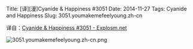 Title: [译][漫]Cyanide & Happiness #3051
Date: 2014-11-27
Tags: Cyanide and Happiness
Slug: 3051.youmakemefeelyoung.zh-cn

译自：[Cyanide & Happiness #3051 - Explosm.net](http://explosm.net/comics/3051/)


![3051.youmakemefeelyoung.zh-cn.png](/static/images/comics/3051.youmakemefeelyoung.zh-cn.png)
